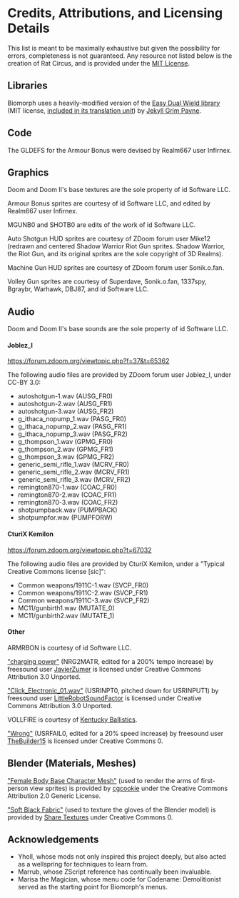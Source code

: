 # Credits, Attributions, and Licensing Details

This list is meant to be maximally exhaustive but given the possibility for errors, completeness is not guaranteed. Any resource not listed below is the creation of Rat Circus, and is provided under the [MIT License](/LICENSE).

## Libraries

Biomorph uses a heavily-modified version of the [Easy Dual Wield library](https://github.com/jekyllgrim/Easy-Dual-Wield) (MIT license, [included in its translation unit](/zscript/biomorph/weapons/base_dw.zs)) by [Jekyll Grim Payne](https://github.com/jekyllgrim).

## Code

The GLDEFS for the Armour Bonus were devised by Realm667 user Infirnex.

## Graphics

Doom and Doom II's base textures are the sole property of id Software LLC.

Armour Bonus sprites are courtesy of id Software LLC, and edited by Realm667 user Infirnex.

MGUNB0 and SHOTB0 are edits of the work of id Software LLC.

Auto Shotgun HUD sprites are courtesy of ZDoom forum user Mike12 (redrawn and centered Shadow Warrior Riot Gun sprites. Shadow Warrior, the Riot Gun, and its original sprites are the sole copyright of 3D Realms).

Machine Gun HUD sprites are courtesy of ZDoom forum user Sonik.o.fan.

Volley Gun sprites are courtesy of Superdave, Sonik.o.fan, 1337spy, Bgraybr, Warhawk, DBJ87, and id Software LLC.

## Audio

Doom and Doom II's base sounds are the sole property of id Software LLC.

#### Joblez_I

https://forum.zdoom.org/viewtopic.php?f=37&t=65362

The following audio files are provided by ZDoom forum user Joblez_I, under CC-BY 3.0:

- autoshotgun-1.wav (AUSG_FR0)
- autoshotgun-2.wav (AUSG_FR1)
- autoshotgun-3.wav (AUSG_FR2)
- g_ithaca_nopump_1.wav (PASG_FR0)
- g_ithaca_nopump_2.wav (PASG_FR1)
- g_ithaca_nopump_3.wav (PASG_FR2)
- g_thompson_1.wav (GPMG_FR0)
- g_thompson_2.wav (GPMG_FR1)
- g_thompson_3.wav (GPMG_FR2)
- generic_semi_rifle_1.wav (MCRV_FR0)
- generic_semi_rifle_2.wav (MCRV_FR1)
- generic_semi_rifle_3.wav (MCRV_FR2)
- remington870-1.wav (COAC_FR0)
- remington870-2.wav (COAC_FR1)
- remington870-3.wav (COAC_FR2)
- shotpumpback.wav (PUMPBACK)
- shotpumpfor.wav (PUMPFORW)

#### CturiX Kemilon

https://forum.zdoom.org/viewtopic.php?t=67032

The following audio files are provided by CturiX Kemilon, under a "Typical Creative Commons license [sic]":

- Common weapons/1911C-1.wav (SVCP_FR0)
- Common weapons/1911C-2.wav (SVCP_FR1)
- Common weapons/1911C-3.wav (SVCP_FR2)
- MC11/gunbirth1.wav (MUTATE_0)
- MC11/gunbirth2.wav (MUTATE_1)

#### Other

ARMRBON is courtesy of id Software LLC.

["charging power"](https://freesound.org/people/JavierZumer/sounds/257229/) (NRG2MATR, edited for a 200% tempo increase) by freesound user [JavierZumer](https://freesound.org/people/JavierZumer/) is licensed under Creative Commons Attribution 3.0 Unported.

["Click_Electronic_01.wav"](https://freesound.org/people/LittleRobotSoundFactory/sounds/288951/) (USRINPT0, pitched down for USRINPUT1) by freesound user [LittleRobotSoundFactor](https://freesound.org/people/LittleRobotSoundFactory/) is licensed under Creative Commons Attribution 3.0 Unported.

VOLLFIRE is courtesy of [Kentucky Ballistics](https://www.youtube.com/watch?v=8gIS2n-bY1w).

["Wrong"](https://freesound.org/people/TheBuilder15/sounds/415764/) (USRFAIL0, edited for a 20% speed increase) by freesound user [TheBuilder15](https://freesound.org/people/TheBuilder15/) is licensed under Creative Commons 0.

## Blender (Materials, Meshes)

["Female Body Base Character Mesh"](https://www.blendswap.com/blend/4458) (used to render the arms of first-person view sprites) is provided by [cgcookie](https://www.blendswap.com/profile/8267https://www.blendswap.com/profile/8267) under the Creative Commons Attribution 2.0 Generic License.

["Soft Black Fabric"](https://www.blenderkit.com/asset-gallery-detail/aa03d318-d285-48fd-92bc-9b8671d74a4c/?page=3) (used to texture the gloves of the Blender model) is provided by [Share Textures](https://www.sharetextures.com/) under Creative Commons 0.

## Acknowledgements

- Yholl, whose mods not only inspired this project deeply, but also acted as a wellspring for techniques to learn from.
- Marrub, whose ZScript reference has continually been invaluable.
- Marisa the Magician, whose menu code for Codename: Demolitionist served as the starting point for Biomorph's menus.
